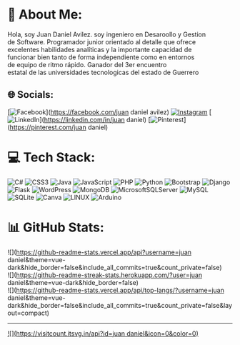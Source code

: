 # 💫 About Me:
Hola, soy Juan Daniel Avilez. soy ingeniero en Desaroollo y Gestion <br>de Software. Programador junior orientado al detalle que ofrece <br>excelentes habilidades analíticas y la importante capacidad de <br>funcionar bien tanto de forma independiente como en entornos <br>de equipo de ritmo rápido. Ganador del 3er encuentro<br>estatal de las universidades tecnologicas del estado de Guerrero


## 🌐 Socials:
[![Facebook](https://img.shields.io/badge/Facebook-%231877F2.svg?logo=Facebook&logoColor=white)](https://facebook.com/juan daniel avilez) [![Instagram](https://img.shields.io/badge/Instagram-%23E4405F.svg?logo=Instagram&logoColor=white)](https://instagram.com/juanavilez98) [![LinkedIn](https://img.shields.io/badge/LinkedIn-%230077B5.svg?logo=linkedin&logoColor=white)](https://linkedin.com/in/juan daniel) [![Pinterest](https://img.shields.io/badge/Pinterest-%23E60023.svg?logo=Pinterest&logoColor=white)](https://pinterest.com/juan daniel) 

# 💻 Tech Stack:
![C#](https://img.shields.io/badge/c%23-%23239120.svg?style=for-the-badge&logo=c-sharp&logoColor=white) ![CSS3](https://img.shields.io/badge/css3-%231572B6.svg?style=for-the-badge&logo=css3&logoColor=white) ![Java](https://img.shields.io/badge/java-%23ED8B00.svg?style=for-the-badge&logo=openjdk&logoColor=white) ![JavaScript](https://img.shields.io/badge/javascript-%23323330.svg?style=for-the-badge&logo=javascript&logoColor=%23F7DF1E) ![PHP](https://img.shields.io/badge/php-%23777BB4.svg?style=for-the-badge&logo=php&logoColor=white) ![Python](https://img.shields.io/badge/python-3670A0?style=for-the-badge&logo=python&logoColor=ffdd54) ![Bootstrap](https://img.shields.io/badge/bootstrap-%238511FA.svg?style=for-the-badge&logo=bootstrap&logoColor=white) ![Django](https://img.shields.io/badge/django-%23092E20.svg?style=for-the-badge&logo=django&logoColor=white) ![Flask](https://img.shields.io/badge/flask-%23000.svg?style=for-the-badge&logo=flask&logoColor=white) ![WordPress](https://img.shields.io/badge/WordPress-%23117AC9.svg?style=for-the-badge&logo=WordPress&logoColor=white) ![MongoDB](https://img.shields.io/badge/MongoDB-%234ea94b.svg?style=for-the-badge&logo=mongodb&logoColor=white) ![MicrosoftSQLServer](https://img.shields.io/badge/Microsoft%20SQL%20Server-CC2927?style=for-the-badge&logo=microsoft%20sql%20server&logoColor=white) ![MySQL](https://img.shields.io/badge/mysql-%2300000f.svg?style=for-the-badge&logo=mysql&logoColor=white) ![SQLite](https://img.shields.io/badge/sqlite-%2307405e.svg?style=for-the-badge&logo=sqlite&logoColor=white) ![Canva](https://img.shields.io/badge/Canva-%2300C4CC.svg?style=for-the-badge&logo=Canva&logoColor=white) ![LINUX](https://img.shields.io/badge/Linux-FCC624?style=for-the-badge&logo=linux&logoColor=black) ![Arduino](https://img.shields.io/badge/-Arduino-00979D?style=for-the-badge&logo=Arduino&logoColor=white)
# 📊 GitHub Stats:
![](https://github-readme-stats.vercel.app/api?username=juan daniel&theme=vue-dark&hide_border=false&include_all_commits=true&count_private=false)<br/>
![](https://github-readme-streak-stats.herokuapp.com/?user=juan daniel&theme=vue-dark&hide_border=false)<br/>
![](https://github-readme-stats.vercel.app/api/top-langs/?username=juan daniel&theme=vue-dark&hide_border=false&include_all_commits=true&count_private=false&layout=compact)

---
[![](https://visitcount.itsvg.in/api?id=juan daniel&icon=0&color=0)](https://visitcount.itsvg.in)

<!-- Proudly created with GPRM ( https://gprm.itsvg.in ) -->
